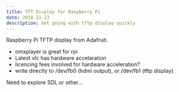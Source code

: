 ```yaml
---
title: TFT Display for Raspberry Pi
date: 2018-11-23
description: Get going with tftp display quickly
---
```


Raspberry Pi TFTP display from Adafruit.

- omxplayer is great for rpi
- Latest vlc has hardware accelaration
- licencing fees involved for hardware acceleration?
- write directly to /dev/fb0 (hdmi output), or /dev/fb1 (tftp display) 

Need to explore SDL or other...
